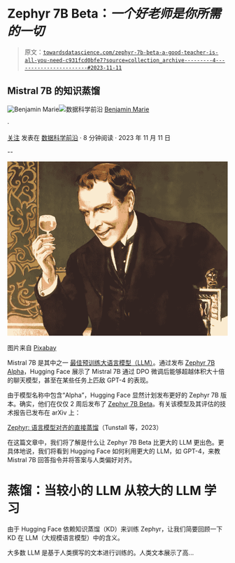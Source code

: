 # Zephyr 7B Beta：*一个好老师是你所需的一切*

> 原文：[`towardsdatascience.com/zephyr-7b-beta-a-good-teacher-is-all-you-need-c931fcd0bfe7?source=collection_archive---------4-----------------------#2023-11-11`](https://towardsdatascience.com/zephyr-7b-beta-a-good-teacher-is-all-you-need-c931fcd0bfe7?source=collection_archive---------4-----------------------#2023-11-11)

## Mistral 7B 的知识蒸馏

[](https://medium.com/@bnjmn_marie?source=post_page-----c931fcd0bfe7--------------------------------)![Benjamin Marie](https://medium.com/@bnjmn_marie?source=post_page-----c931fcd0bfe7--------------------------------)[](https://towardsdatascience.com/?source=post_page-----c931fcd0bfe7--------------------------------)![数据科学前沿](https://towardsdatascience.com/?source=post_page-----c931fcd0bfe7--------------------------------) [Benjamin Marie](https://medium.com/@bnjmn_marie?source=post_page-----c931fcd0bfe7--------------------------------)

·

[关注](https://medium.com/m/signin?actionUrl=https%3A%2F%2Fmedium.com%2F_%2Fsubscribe%2Fuser%2Fad2a414578b3&operation=register&redirect=https%3A%2F%2Ftowardsdatascience.com%2Fzephyr-7b-beta-a-good-teacher-is-all-you-need-c931fcd0bfe7&user=Benjamin+Marie&userId=ad2a414578b3&source=post_page-ad2a414578b3----c931fcd0bfe7---------------------post_header-----------) 发表在 [数据科学前沿](https://towardsdatascience.com/?source=post_page-----c931fcd0bfe7--------------------------------) · 8 分钟阅读 · 2023 年 11 月 11 日[](https://medium.com/m/signin?actionUrl=https%3A%2F%2Fmedium.com%2F_%2Fvote%2Ftowards-data-science%2Fc931fcd0bfe7&operation=register&redirect=https%3A%2F%2Ftowardsdatascience.com%2Fzephyr-7b-beta-a-good-teacher-is-all-you-need-c931fcd0bfe7&user=Benjamin+Marie&userId=ad2a414578b3&source=-----c931fcd0bfe7---------------------clap_footer-----------)

--

[](https://medium.com/m/signin?actionUrl=https%3A%2F%2Fmedium.com%2F_%2Fbookmark%2Fp%2Fc931fcd0bfe7&operation=register&redirect=https%3A%2F%2Ftowardsdatascience.com%2Fzephyr-7b-beta-a-good-teacher-is-all-you-need-c931fcd0bfe7&source=-----c931fcd0bfe7---------------------bookmark_footer-----------)![](img/c9f381fbf16adcf625a9df3101552363.png)

图片来自 [Pixabay](https://pixabay.com/illustrations/man-drinking-booze-drinker-5334659/)

Mistral 7B 是其中之一 [最佳预训练大语言模型（LLM）](https://huggingface.co/spaces/HuggingFaceH4/open_llm_leaderboard)。通过发布 [Zephyr 7B Alpha](https://huggingface.co/HuggingFaceH4/zephyr-7b-alpha)，Hugging Face 展示了 Mistral 7B 通过 DPO 微调后能够超越体积大十倍的聊天模型，甚至在某些任务上匹敌 GPT-4 的表现。

由于模型名称中包含“Alpha”，Hugging Face 显然计划发布更好的 Zephyr 7B 版本。确实，他们在仅仅 2 周后发布了 [Zephyr 7B Beta](https://huggingface.co/HuggingFaceH4/zephyr-7b-beta)。有关该模型及其评估的技术报告已发布在 arXiv 上：

[Zephyr: 语言模型对齐的直接蒸馏](https://arxiv.org/abs/2310.16944)（Tunstall 等，2023）

在这篇文章中，我们将了解是什么让 Zephyr 7B Beta 比更大的 LLM 更出色。更具体地说，我们将看到 Hugging Face 如何利用更大的 LLM，如 GPT-4，来教 Mistral 7B 回答指令并将答案与人类偏好对齐。

# 蒸馏：当较小的 LLM 从较大的 LLM 学习

由于 Hugging Face 依赖知识蒸馏（KD）来训练 Zephyr，让我们简要回顾一下 KD 在 LLM（大规模语言模型）中的含义。

大多数 LLM 是基于人类撰写的文本进行训练的。人类文本展示了高...
